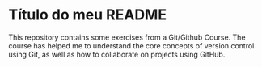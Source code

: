 # Título do meu README

This repository contains some exercises from a Git/Github Course.
The course has helped me to understand the core concepts of version control using Git, as well as how to collaborate on projects using GitHub.